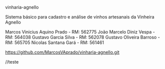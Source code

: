 vinharia-agnello

Sistema básico para cadastro e análise de vinhos artesanais da Vinheira Agnello

Marcos Vinicius Aquino Prado - RM: 562775
João Marcelo Diniz Vespa - RM: 564038
Gustavo Garcia Silva - RM: 562078
Gustavo Oliveira Barroso - RM: 565705
Nicolas Santana Gará - RM: 561461

https://github.com/MarcosVAprado/vinharia-agnello.git

//teste